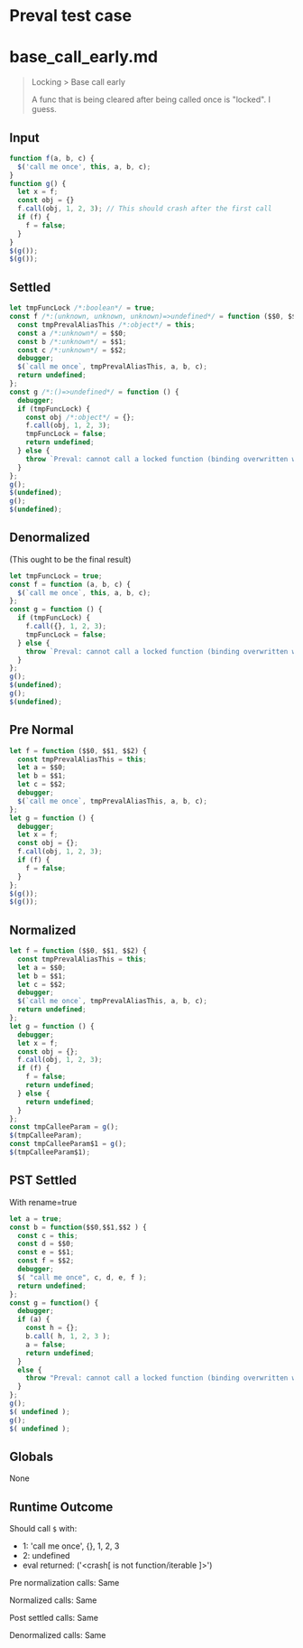 # Preval test case

# base_call_early.md

> Locking > Base call early
>
> A func that is being cleared after being called once is "locked". I guess.

## Input

`````js filename=intro
function f(a, b, c) {
  $('call me once', this, a, b, c);
}
function g() {
  let x = f;
  const obj = {}
  f.call(obj, 1, 2, 3); // This should crash after the first call
  if (f) {
    f = false;
  }
}
$(g());
$(g());
`````

## Settled


`````js filename=intro
let tmpFuncLock /*:boolean*/ = true;
const f /*:(unknown, unknown, unknown)=>undefined*/ = function ($$0, $$1, $$2) {
  const tmpPrevalAliasThis /*:object*/ = this;
  const a /*:unknown*/ = $$0;
  const b /*:unknown*/ = $$1;
  const c /*:unknown*/ = $$2;
  debugger;
  $(`call me once`, tmpPrevalAliasThis, a, b, c);
  return undefined;
};
const g /*:()=>undefined*/ = function () {
  debugger;
  if (tmpFuncLock) {
    const obj /*:object*/ = {};
    f.call(obj, 1, 2, 3);
    tmpFuncLock = false;
    return undefined;
  } else {
    throw `Preval: cannot call a locked function (binding overwritten with non-func)`;
  }
};
g();
$(undefined);
g();
$(undefined);
`````

## Denormalized
(This ought to be the final result)

`````js filename=intro
let tmpFuncLock = true;
const f = function (a, b, c) {
  $(`call me once`, this, a, b, c);
};
const g = function () {
  if (tmpFuncLock) {
    f.call({}, 1, 2, 3);
    tmpFuncLock = false;
  } else {
    throw `Preval: cannot call a locked function (binding overwritten with non-func)`;
  }
};
g();
$(undefined);
g();
$(undefined);
`````

## Pre Normal


`````js filename=intro
let f = function ($$0, $$1, $$2) {
  const tmpPrevalAliasThis = this;
  let a = $$0;
  let b = $$1;
  let c = $$2;
  debugger;
  $(`call me once`, tmpPrevalAliasThis, a, b, c);
};
let g = function () {
  debugger;
  let x = f;
  const obj = {};
  f.call(obj, 1, 2, 3);
  if (f) {
    f = false;
  }
};
$(g());
$(g());
`````

## Normalized


`````js filename=intro
let f = function ($$0, $$1, $$2) {
  const tmpPrevalAliasThis = this;
  let a = $$0;
  let b = $$1;
  let c = $$2;
  debugger;
  $(`call me once`, tmpPrevalAliasThis, a, b, c);
  return undefined;
};
let g = function () {
  debugger;
  let x = f;
  const obj = {};
  f.call(obj, 1, 2, 3);
  if (f) {
    f = false;
    return undefined;
  } else {
    return undefined;
  }
};
const tmpCalleeParam = g();
$(tmpCalleeParam);
const tmpCalleeParam$1 = g();
$(tmpCalleeParam$1);
`````

## PST Settled
With rename=true

`````js filename=intro
let a = true;
const b = function($$0,$$1,$$2 ) {
  const c = this;
  const d = $$0;
  const e = $$1;
  const f = $$2;
  debugger;
  $( "call me once", c, d, e, f );
  return undefined;
};
const g = function() {
  debugger;
  if (a) {
    const h = {};
    b.call( h, 1, 2, 3 );
    a = false;
    return undefined;
  }
  else {
    throw "Preval: cannot call a locked function (binding overwritten with non-func)";
  }
};
g();
$( undefined );
g();
$( undefined );
`````

## Globals

None

## Runtime Outcome

Should call `$` with:
 - 1: 'call me once', {}, 1, 2, 3
 - 2: undefined
 - eval returned: ('<crash[ <ref> is not function/iterable ]>')

Pre normalization calls: Same

Normalized calls: Same

Post settled calls: Same

Denormalized calls: Same
